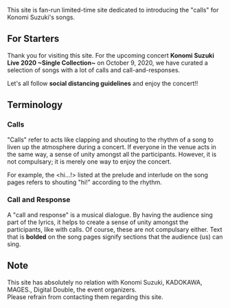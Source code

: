 This site is fan-run limited-time site dedicated to introducing the "calls" for Konomi Suzuki's songs.

## For Starters

Thank you for visiting this site. For the upcoming concert **Konomi Suzuki Live 2020 ~Single Collection~** on October 9, 2020, we have curated a selection of songs with a lot of calls and call-and-responses.

Let's all follow **social distancing guidelines** and enjoy the concert!!

## Terminology

### Calls

"Calls" refer to acts like clapping and shouting to the rhythm of a song to liven up the atmosphere during a concert. If everyone in the venue acts in the same way, a sense of unity amongst all the participants. However, it is not compulsary; it is merely one way to enjoy the concert.

For example, the <hi...!> listed at the prelude and interlude on the song pages refers to shouting "hi!" according to the rhythm.

### Call and Response

A "call and response" is a musical dialogue. By having the audience sing part of the lyrics, it helps to create a sense of unity amongst the participants, like with calls. Of course, these are not compulsary either. Text that is **bolded** on the song pages signify sections that the audience (us) can sing.

## Note

This site has absolutely no relation with Konomi Suzuki, KADOKAWA, MAGES., Digital Double, the event organizers.  
Please refrain from contacting them regarding this site.
